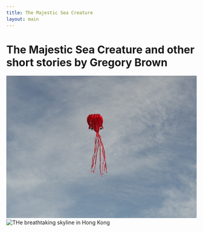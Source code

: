```yaml
---
title: The Majestic Sea Creature
layout: main
---
```


# The Majestic Sea Creature and other short stories by Gregory Brown

<div id="gallery">
  <img src="/images/slideshow/octopus_kite.jpg" alt="Amazing Octopus Kite" title="Octokite">
  <img src="/images/slideshow/hont_kong.jpg" alt="THe breathtaking skyline in Hong Kong" title="Another title">
</div>
